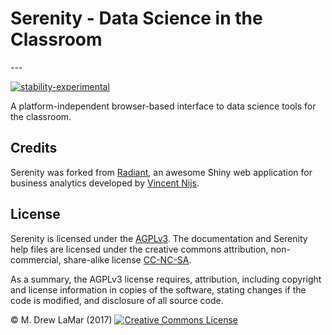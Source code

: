 <h1>Serenity - Data Science in the Classroom</h1><img src="" align="right" />
---

[![stability-experimental](https://img.shields.io/badge/stability-experimental-orange.svg)](https://github.com/joethorley/stability-badges#experimental)

A platform-independent browser-based interface to data science tools for the classroom.

## Credits

Serenity was forked from [Radiant](https://github.com/radiant-rstats), an awesome Shiny web application for business analytics developed by [Vincent Nijs](radiant@rady.ucsd.edu).

## License

Serenity is licensed under the <a href="https://tldrlegal.com/license/gnu-affero-general-public-license-v3-(agpl-3.0)" target="\_blank">AGPLv3</a>. The documentation and Serenity help files are licensed under the creative commons attribution, non-commercial, share-alike license <a href="https://creativecommons.org/licenses/by-nc-sa/4.0/" target="_blank">CC-NC-SA</a>.

As a summary, the AGPLv3 license requires, attribution, including copyright and license information in copies of the software, stating changes if the code is modified, and disclosure of all source code.

&copy; M. Drew LaMar (2017) <a rel="license" href="https://creativecommons.org/licenses/by-nc-sa/4.0/" target="_blank"><img alt="Creative Commons License" style="border-width:0" src="https://radiant-rstats.github.io/docs/images/80x15.png" /></a>

